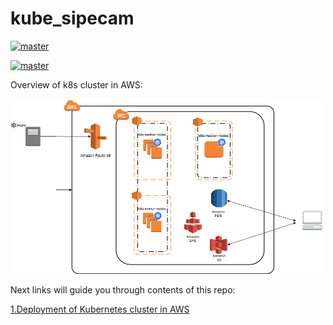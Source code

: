 # kube_sipecam


[![master](https://travis-ci.org/CONABIO/kube_sipecam.svg?branch=master)](https://travis-ci.org/CONABIO/kube_sipecam)

[![master](https://travis-ci.org/CONABIO/kube_sipecam.png?branch=master)](https://travis-ci.org/CONABIO/kube_sipecam)

Overview of k8s cluster in AWS:

<img height="280" width="500" src="https://github.com/CONABIO/kube_sipecam/blob/master/docs/imgs/KUBE_SIPECAM_AWS.png">

Next links will guide you through contents of this repo:

[1.Deployment of Kubernetes cluster in AWS](https://github.com/CONABIO/kube_sipecam/wiki/1.Deployment-of-Kubernetes-cluster-in-AWS)


